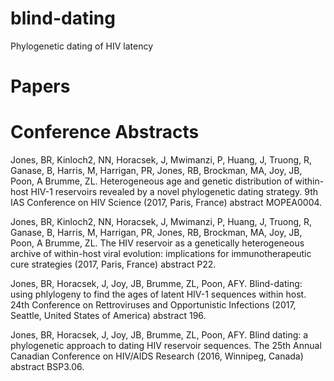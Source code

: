 blind-dating
===========================================================================================================================
Phylogenetic dating of HIV latency

# Papers

# Conference Abstracts
Jones, BR, Kinloch2, NN, Horacsek, J, Mwimanzi, P, Huang, J, Truong, R, Ganase, B, Harris, M, Harrigan, PR, Jones, RB, Brockman, MA, Joy, JB, Poon, A Brumme, ZL. Heterogeneous age and genetic distribution of within-host HIV-1 reservoirs revealed by a novel phylogenetic dating strategy. 9th IAS Conference on HIV Science (2017, Paris, France) abstract MOPEA0004.

Jones, BR, Kinloch2, NN, Horacsek, J, Mwimanzi, P, Huang, J, Truong, R, Ganase, B, Harris, M, Harrigan, PR, Jones, RB, Brockman, MA, Joy, JB, Poon, A Brumme, ZL. The HIV reservoir as a genetically heterogeneous archive of within-host viral evolution: implications for immunotherapeutic cure strategies (2017, Paris, France) abstract P22.

Jones, BR, Horacsek, J, Joy, JB, Brumme, ZL, Poon, AFY. Blind-dating: using phlylogeny to find the ages of latent HIV-1 sequences within host. 24th Conference on Rettroviruses and Opportunistic Infections (2017, Seattle, United States of America) abstract 196.

Jones, BR, Horacsek, J, Joy, JB, Brumme, ZL, Poon, AFY. Blind dating: a phylogenetic approach to dating HIV reservoir sequences. The 25th Annual Canadian Conference on HIV/AIDS Research (2016, Winnipeg, Canada) abstract BSP3.06.

